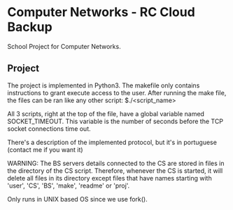 # Computer Networks - RC Cloud Backup
School Project for Computer Networks.

## Project

The project is implemented in Python3.
The makefile only contains instructions to grant execute access to the user.
After running the make file, the files can be ran like any other script:
  $./<script_name>

All 3 scripts, right at the top of the file, have a global variable named SOCKET_TIMEOUT.
This variable is the number of seconds before the TCP socket connections time out.

There's a description of the implemented protocol, but it's in portuguese (contact me if you want it)

WARNING:
The BS servers details connected to the CS are stored in files in the directory of the CS script.
Therefore, whenever the CS is started, it will delete all files in its directory except files that have names starting with 'user', 'CS', 'BS', 'make', 'readme' or 'proj'.

Only runs in UNIX based OS since we use fork().

